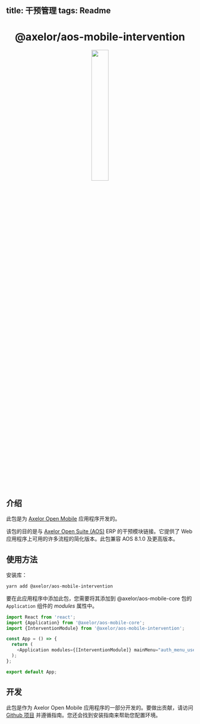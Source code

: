<!--
 * @Author: macrogoal macrogoal@sina.com
 * @Date: 2025-09-16 19:57:28
 * @LastEditors: macrogoal macrogoal@sina.com
 * @LastEditTime: 2025-09-16 20:11:12
 * @FilePath: \axelor-mobile\packages\apps\intervention\README_zh.md
 * @Description: 这是默认设置,请设置`customMade`, 打开koroFileHeader查看配置 进行设置: https://github.com/OBKoro1/koro1FileHeader/wiki/%E9%85%8D%E7%BD%AE
-->
title: 干预管理
 tags: Readme
---

<h1 align="center">@axelor/aos-mobile-intervention</h1>

<div align="center">
    <img src="https://i.imgur.com/KJAAFlT.png" width="30%"/>
</div>

## 介绍

此包是为 [Axelor Open Mobile](https://github.com/axelor/axelor-mobile) 应用程序开发的。

该包的目的是与 [Axelor Open Suite (AOS)](https://github.com/axelor/axelor-open-suite) ERP 的干预模块链接。它提供了 Web 应用程序上可用的许多流程的简化版本。此包兼容 AOS 8.1.0 及更高版本。

## 使用方法

安装库：

```bash
yarn add @axelor/aos-mobile-intervention
```

要在此应用程序中添加此包，您需要将其添加到 @axelor/aos-mobile-core 包的 `Application` 组件的 _modules_ 属性中。

```typescript
import React from 'react';
import {Application} from '@axelor/aos-mobile-core';
import {InterventionModule} from '@axelor/aos-mobile-intervention';

const App = () => {
  return (
    <Application modules={[InterventionModule]} mainMenu="auth_menu_user" />
  );
};

export default App;
```

## 开发

此包是作为 Axelor Open Mobile 应用程序的一部分开发的。要做出贡献，请访问 [Github 项目](https://github.com/axelor/axelor-mobile) 并遵循指南。您还会找到安装指南来帮助您配置环境。
